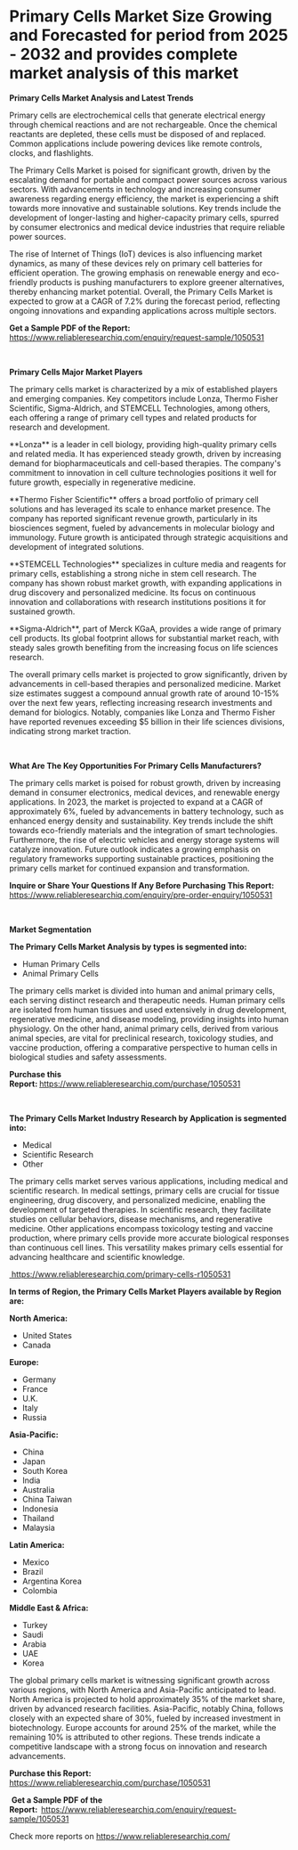 <p><h1>Primary Cells Market Size Growing and Forecasted for period from 2025 - 2032 and provides complete market analysis of this market</h1></p><p><strong>Primary Cells Market Analysis and Latest Trends</strong></p>
<p><p>Primary cells are electrochemical cells that generate electrical energy through chemical reactions and are not rechargeable. Once the chemical reactants are depleted, these cells must be disposed of and replaced. Common applications include powering devices like remote controls, clocks, and flashlights. </p><p>The Primary Cells Market is poised for significant growth, driven by the escalating demand for portable and compact power sources across various sectors. With advancements in technology and increasing consumer awareness regarding energy efficiency, the market is experiencing a shift towards more innovative and sustainable solutions. Key trends include the development of longer-lasting and higher-capacity primary cells, spurred by consumer electronics and medical device industries that require reliable power sources.</p><p>The rise of Internet of Things (IoT) devices is also influencing market dynamics, as many of these devices rely on primary cell batteries for efficient operation. The growing emphasis on renewable energy and eco-friendly products is pushing manufacturers to explore greener alternatives, thereby enhancing market potential. Overall, the Primary Cells Market is expected to grow at a CAGR of 7.2% during the forecast period, reflecting ongoing innovations and expanding applications across multiple sectors.</p></p>
<p><strong>Get a Sample PDF of the Report:&nbsp;</strong> <a href="https://www.reliableresearchiq.com/enquiry/request-sample/1050531?utm_campaign=3441&utm_medium=2&utm_source=Github&utm_content=ia&utm_term=31032025&utm_id=primary-cells">https://www.reliableresearchiq.com/enquiry/request-sample/1050531</a></p>
<p>&nbsp;</p>
<p><strong>Primary Cells Major Market Players</strong></p>
<p><p>The primary cells market is characterized by a mix of established players and emerging companies. Key competitors include Lonza, Thermo Fisher Scientific, Sigma-Aldrich, and STEMCELL Technologies, among others, each offering a range of primary cell types and related products for research and development.</p><p>**Lonza** is a leader in cell biology, providing high-quality primary cells and related media. It has experienced steady growth, driven by increasing demand for biopharmaceuticals and cell-based therapies. The company's commitment to innovation in cell culture technologies positions it well for future growth, especially in regenerative medicine.</p><p>**Thermo Fisher Scientific** offers a broad portfolio of primary cell solutions and has leveraged its scale to enhance market presence. The company has reported significant revenue growth, particularly in its biosciences segment, fueled by advancements in molecular biology and immunology. Future growth is anticipated through strategic acquisitions and development of integrated solutions.</p><p>**STEMCELL Technologies** specializes in culture media and reagents for primary cells, establishing a strong niche in stem cell research. The company has shown robust market growth, with expanding applications in drug discovery and personalized medicine. Its focus on continuous innovation and collaborations with research institutions positions it for sustained growth.</p><p>**Sigma-Aldrich**, part of Merck KGaA, provides a wide range of primary cell products. Its global footprint allows for substantial market reach, with steady sales growth benefiting from the increasing focus on life sciences research.</p><p>The overall primary cells market is projected to grow significantly, driven by advancements in cell-based therapies and personalized medicine. Market size estimates suggest a compound annual growth rate of around 10-15% over the next few years, reflecting increasing research investments and demand for biologics. Notably, companies like Lonza and Thermo Fisher have reported revenues exceeding $5 billion in their life sciences divisions, indicating strong market traction.</p></p>
<p>&nbsp;</p>
<p><strong>What Are The Key Opportunities For Primary Cells Manufacturers?</strong></p>
<p><p>The primary cells market is poised for robust growth, driven by increasing demand in consumer electronics, medical devices, and renewable energy applications. In 2023, the market is projected to expand at a CAGR of approximately 6%, fueled by advancements in battery technology, such as enhanced energy density and sustainability. Key trends include the shift towards eco-friendly materials and the integration of smart technologies. Furthermore, the rise of electric vehicles and energy storage systems will catalyze innovation. Future outlook indicates a growing emphasis on regulatory frameworks supporting sustainable practices, positioning the primary cells market for continued expansion and transformation.</p></p>
<p><strong>Inquire or Share Your Questions If Any Before Purchasing This Report:</strong> <a href="https://www.reliableresearchiq.com/enquiry/pre-order-enquiry/1050531?utm_campaign=3441&utm_medium=2&utm_source=Github&utm_content=ia&utm_term=31032025&utm_id=primary-cells">https://www.reliableresearchiq.com/enquiry/pre-order-enquiry/1050531</a></p>
<p>&nbsp;</p>
<p><strong>Market Segmentation</strong></p>
<p><strong>The Primary Cells Market Analysis by types is segmented into:</strong></p>
<p><ul><li>Human Primary Cells</li><li>Animal Primary Cells</li></ul></p>
<p><p>The primary cells market is divided into human and animal primary cells, each serving distinct research and therapeutic needs. Human primary cells are isolated from human tissues and used extensively in drug development, regenerative medicine, and disease modeling, providing insights into human physiology. On the other hand, animal primary cells, derived from various animal species, are vital for preclinical research, toxicology studies, and vaccine production, offering a comparative perspective to human cells in biological studies and safety assessments.</p></p>
<p><strong>Purchase this Report:&nbsp;</strong><a href="https://www.reliableresearchiq.com/purchase/1050531?utm_campaign=3441&utm_medium=2&utm_source=Github&utm_content=ia&utm_term=31032025&utm_id=primary-cells">https://www.reliableresearchiq.com/purchase/1050531</a></p>
<p>&nbsp;</p>
<p><strong>The Primary Cells Market Industry Research by Application is segmented into:</strong></p>
<p><ul><li>Medical</li><li>Scientific Research</li><li>Other</li></ul></p>
<p><p>The primary cells market serves various applications, including medical and scientific research. In medical settings, primary cells are crucial for tissue engineering, drug discovery, and personalized medicine, enabling the development of targeted therapies. In scientific research, they facilitate studies on cellular behaviors, disease mechanisms, and regenerative medicine. Other applications encompass toxicology testing and vaccine production, where primary cells provide more accurate biological responses than continuous cell lines. This versatility makes primary cells essential for advancing healthcare and scientific knowledge.</p></p>
<p><a href="https://www.reliableresearchiq.com/primary-cells-r1050531?utm_campaign=3441&utm_medium=2&utm_source=Github&utm_content=ia&utm_term=31032025&utm_id=primary-cells">&nbsp;https://www.reliableresearchiq.com/primary-cells-r1050531</a></p>
<p><strong>In terms of Region, the Primary Cells Market Players available by Region are:</strong></p>
<p>
    <p> <strong> North America: </strong>
        <ul>
            <li>United States</li>
            <li>Canada</li>
        </ul>
        </p> 
    <p> <strong> Europe: </strong>
        <ul>
            <li>Germany</li>
            <li>France</li>
            <li>U.K.</li>
            <li>Italy</li>
            <li>Russia</li>
        </ul>
        </p> 
    <p> <strong> Asia-Pacific: </strong>
        <ul>
            <li>China</li>
            <li>Japan</li>
            <li>South Korea</li>
            <li>India</li>
            <li>Australia</li>
            <li>China Taiwan</li>
            <li>Indonesia</li>
            <li>Thailand</li>
            <li>Malaysia</li>
        </ul>
        </p> 
    <p> <strong> Latin America: </strong>
        <ul>
            <li>Mexico</li>
            <li>Brazil</li>
            <li>Argentina Korea</li>
            <li>Colombia</li>
        </ul>
        </p> 
    <p> <strong> Middle East & Africa: </strong>
        <ul>
            <li>Turkey</li>
            <li>Saudi</li>
            <li>Arabia</li>
            <li>UAE</li>
            <li>Korea</li>
        </ul>
    </p>
    </p>
<p><p>The global primary cells market is witnessing significant growth across various regions, with North America and Asia-Pacific anticipated to lead. North America is projected to hold approximately 35% of the market share, driven by advanced research facilities. Asia-Pacific, notably China, follows closely with an expected share of 30%, fueled by increased investment in biotechnology. Europe accounts for around 25% of the market, while the remaining 10% is attributed to other regions. These trends indicate a competitive landscape with a strong focus on innovation and research advancements.</p></p>
<p><strong>Purchase this Report: </strong><a href="https://www.reliableresearchiq.com/purchase/1050531?utm_campaign=3441&utm_medium=2&utm_source=Github&utm_content=ia&utm_term=31032025&utm_id=primary-cells">https://www.reliableresearchiq.com/purchase/1050531</a></p>
<p>&nbsp;<strong>Get a Sample PDF of the Report:&nbsp;&nbsp;</strong><a href="https://www.reliableresearchiq.com/enquiry/request-sample/1050531?utm_campaign=3441&utm_medium=2&utm_source=Github&utm_content=ia&utm_term=31032025&utm_id=primary-cells">https://www.reliableresearchiq.com/enquiry/request-sample/1050531</a></p>
<p><strong></strong></p>
<p>Check more reports on <a href="https://www.reliableresearchiq.com/?utm_campaign=3441&utm_medium=2&utm_source=Github&utm_content=ia&utm_term=31032025&utm_id=primary-cells">https://www.reliableresearchiq.com/</a></p>